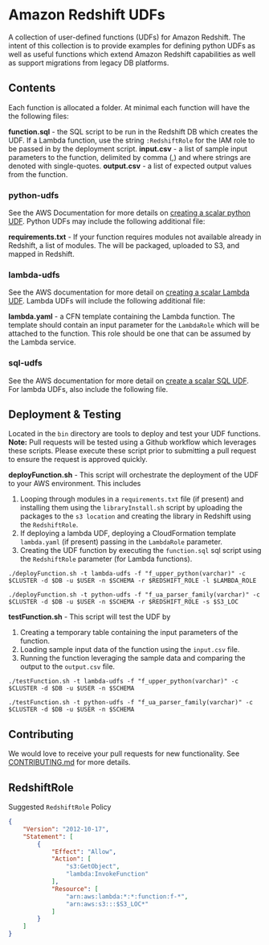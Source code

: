 # Amazon Redshift UDFs
A collection of user-defined functions (UDFs) for Amazon Redshift. The intent of this collection is to provide examples for defining python UDFs as well as useful functions which extend Amazon Redshift capabilities as well as support migrations from legacy DB platforms.

## Contents
Each function is allocated a folder.  At minimal each function will have the the following files:

**function.sql** - the SQL script to be run in the Redshift DB which creates the UDF.  If a Lambda function, use the string `:RedshiftRole` for the IAM role to be passed in by the deployment script. 
**input.csv** - a list of sample input parameters to the function, delimited by comma (,) and where strings are denoted with single-quotes. 
**output.csv** - a list of expected output values from the function.

### python-udfs

See the AWS Documentation for more details on [creating a scalar python UDF](https://docs.aws.amazon.com/redshift/latest/dg/udf-creating-a-scalar-udf.html). Python UDFs may include the following additional file:

**requirements.txt** - If your function requires modules not available already in Redshift, a list of modules.  The will be packaged, uploaded to S3, and mapped in Redshift.  

### lambda-udfs

See the AWS documentation for more detail on [creating a scalar Lambda UDF](https://docs.aws.amazon.com/redshift/latest/dg/udf-creating-a-lambda-sql-udf.html).  Lambda UDFs will include the following additional file:

**lambda.yaml** - a CFN template containing the Lambda function. The template should contain an input parameter for the `LambdaRole` which will be attached to the function.  This role should be one that can be assumed by the Lambda service.

### sql-udfs
See the AWS documentation for more detail on [create a scalar SQL UDF](https://docs.aws.amazon.com/redshift/latest/dg/udf-creating-a-scalar-sql-udf.html).  For lambda UDFs, also include the following file.

## Deployment & Testing
Located in the `bin` directory are tools to deploy and test your UDF functions.  **Note:** Pull requests will be tested using a Github workflow which leverages these scripts. Please execute these script prior to submitting a pull request to ensure the request is approved quickly.

**deployFunction.sh** - This script will orchestrate the deployment of the UDF to your AWS environment. This includes
1. Looping through modules in a `requirements.txt` file (if present) and installing them using the `libraryInstall.sh` script by uploading the packages to the `s3 location` and creating the library in Redshift using the `RedshiftRole`.
2. If deploying a lambda UDF, deploying a CloudFormation template `lambda.yaml` (if present) passing in the `LambdaRole` parameter.
3. Creating the UDF function by executing the `function.sql` sql script using the `RedshiftRole` parameter (for Lambda functions).

```
./deployFunction.sh -t lambda-udfs -f "f_upper_python(varchar)" -c $CLUSTER -d $DB -u $USER -n $SCHEMA -r $REDSHIFT_ROLE -l $LAMBDA_ROLE

./deployFunction.sh -t python-udfs -f "f_ua_parser_family(varchar)" -c $CLUSTER -d $DB -u $USER -n $SCHEMA -r $REDSHIFT_ROLE -s $S3_LOC
```

**testFunction.sh** - This script will test the UDF by
1. Creating a temporary table containing the input parameters of the function.
2. Loading sample input data of the function using the `input.csv` file.  
3. Running the function leveraging the sample data and comparing the output to the `output.csv` file.

```
./testFunction.sh -t lambda-udfs -f "f_upper_python(varchar)" -c $CLUSTER -d $DB -u $USER -n $SCHEMA

./testFunction.sh -t python-udfs -f "f_ua_parser_family(varchar)" -c $CLUSTER -d $DB -u $USER -n $SCHEMA
```

## Contributing
We would love to receive your pull requests for new functionality. See [CONTRIBUTING.md](CONTRIBUTING.md) for more details.  

## RedshiftRole

Suggested `RedshiftRole` Policy
```json
{
    "Version": "2012-10-17",
    "Statement": [
        {
            "Effect": "Allow",
            "Action": [
                "s3:GetObject",
                "lambda:InvokeFunction"
            ],
            "Resource": [
                "arn:aws:lambda:*:*:function:f-*",
                "arn:aws:s3:::$S3_LOC*"
            ]
        }
    ]
}
```
